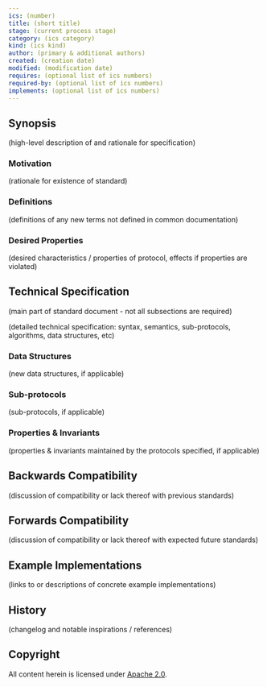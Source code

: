 ```yaml
---
ics: (number)
title: (short title)
stage: (current process stage)
category: (ics category)
kind: (ics kind)
author: (primary & additional authors)
created: (creation date)
modified: (modification date)
requires: (optional list of ics numbers)
required-by: (optional list of ics numbers)
implements: (optional list of ics numbers)
---
```


## Synopsis

(high-level description of and rationale for specification)

### Motivation

(rationale for existence of standard)

### Definitions

(definitions of any new terms not defined in common documentation)

### Desired Properties

(desired characteristics / properties of protocol, effects if properties are violated)

## Technical Specification

(main part of standard document - not all subsections are required)

(detailed technical specification: syntax, semantics, sub-protocols, algorithms, data structures, etc)

### Data Structures

(new data structures, if applicable)

### Sub-protocols

(sub-protocols, if applicable)

### Properties & Invariants

(properties & invariants maintained by the protocols specified, if applicable)

## Backwards Compatibility

(discussion of compatibility or lack thereof with previous standards)

## Forwards Compatibility

(discussion of compatibility or lack thereof with expected future standards)

## Example Implementations

(links to or descriptions of concrete example implementations)

## History

(changelog and notable inspirations / references)

## Copyright

All content herein is licensed under [Apache 2.0](https://www.apache.org/licenses/LICENSE-2.0).
